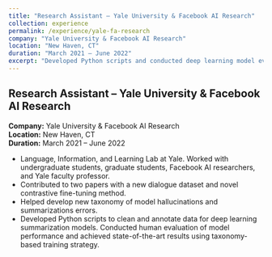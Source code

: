 ```yaml
---
title: "Research Assistant – Yale University & Facebook AI Research"
collection: experience
permalink: /experience/yale-fa-research
company: "Yale University & Facebook AI Research"
location: "New Haven, CT"
duration: "March 2021 – June 2022"
excerpt: "Developed Python scripts and conducted deep learning model evaluation at Yale University."
---
```


## Research Assistant – Yale University & Facebook AI Research

**Company:** Yale University & Facebook AI Research  
**Location:** New Haven, CT  
**Duration:** March 2021 – June 2022

- Language, Information, and Learning Lab at Yale. Worked with undergraduate students, graduate students, Facebook AI researchers, and Yale faculty professor.
- Contributed to two papers with a new dialogue dataset and novel contrastive fine-tuning method.
- Helped develop new taxonomy of model hallucinations and summarizations errors.
- Developed Python scripts to clean and annotate data for deep learning summarization models. Conducted human evaluation of model performance and achieved state-of-the-art results using taxonomy-based training strategy.
